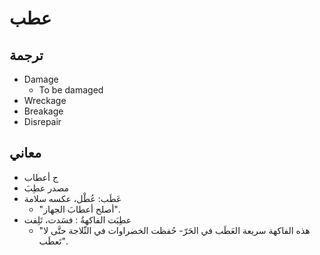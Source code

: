
# عطب

## ترجمة

* Damage
	* To be damaged
* Wreckage
* Breakage
* Disrepair

## معاني

* ج أعطاب
* مصدر عطِبَ
* عَطَب: عُطْل، عكسه سلامة 
	* "أصلح أعطابَ الجهاز".
* عطِبَت الفاكهةُ : فسَدت، تَلِفت 
	* "هذه الفاكهة سريعة العَطَب في الحَرّ- حُفظت الخضراوات في الثّلاجة حتَّى لا تَعطَب".